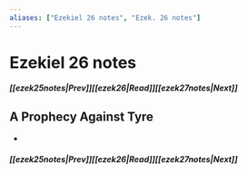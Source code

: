 ```yaml
---
aliases: ["Ezekiel 26 notes", "Ezek. 26 notes"]
---
```

# Ezekiel 26 notes
##### <span class=arrow-left></span>[[ezek25notes|Prev]]<span class=navigation-separator></span>[[ezek26|Read]]<span class=navigation-separator></span>[[ezek27notes|Next]]<span class=arrow-right></span>
## A Prophecy Against Tyre
- 
##### <span class=arrow-left></span>[[ezek25notes|Prev]]<span class=navigation-separator></span>[[ezek26|Read]]<span class=navigation-separator></span>[[ezek27notes|Next]]<span class=arrow-right></span>
